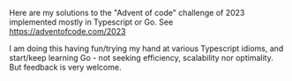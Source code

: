 Here are my solutions to the "Advent of code" challenge of 2023 implemented mostly in Typescript or Go. See https://adventofcode.com/2023

I am doing this having fun/trying my hand at various Typescript idioms, and start/keep learning Go - not seeking efficiency, scalability nor optimality. But feedback is very welcome.
